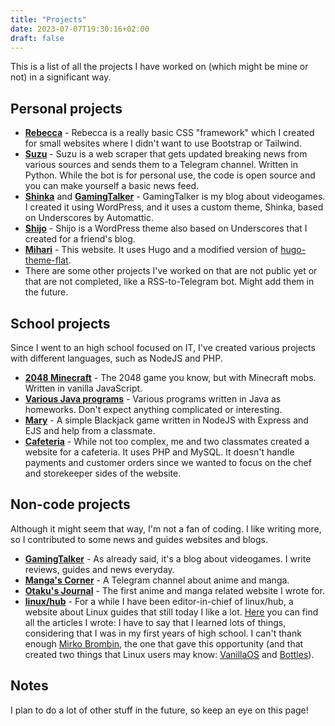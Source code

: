 ```yaml
---
title: "Projects"
date: 2023-07-07T19:30:16+02:00
draft: false
---
```


This is a list of all the projects I have worked on (which might be mine or not) in a significant way.

## Personal projects

* [**Rebecca**](https://github.com/AlexzanDev/rebecca) - Rebecca is a really basic CSS "framework" which I created for small websites where I didn't want to use Bootstrap or Tailwind.
* [**Suzu**](https://github.com/AlexzanDev/suzu-scraper) - Suzu is a web scraper that gets updated breaking news from various sources and sends them to a Telegram channel. Written in Python. While the bot is for personal use, the code is open source and you can make yourself a basic news feed.
* [**Shinka**](https://github.com/gamingtalker/shinka) and [**GamingTalker**](https://www.gamingtalker.it/) - GamingTalker is my blog about videogames. I created it using WordPress, and it uses a custom theme, Shinka, based on Underscores by Automattic.
* [**Shijo**](https://github.com/Fumetteria/shijo) - Shijo is a WordPress theme also based on Underscores that I created for a friend's blog.
* [**Mihari**](https://github.com/AlexzanDev/mihari) - This website. It uses Hugo and a modified version of [hugo-theme-flat](https://git.leafee98.com/leafee98/hugo-theme-flat.git).
* There are some other projects I've worked on that are not public yet or that are not completed, like a RSS-to-Telegram bot. Might add them in the future.

## School projects

Since I went to an high school focused on IT, I've created various projects with different languages, such as NodeJS and PHP.

* [**2048 Minecraft**](https://github.com/AlexzanDev/2048-minecraft) - The 2048 game you know, but with Minecraft mobs. Written in vanilla JavaScript.
* [**Various Java programs**](https://github.com/AlexzanDev/java-homework) - Various programs written in Java as homeworks. Don't expect anything complicated or interesting.
* [**Mary**](https://github.com/AlexzanDev/mary) - A simple Blackjack game written in NodeJS with Express and EJS and help from a classmate.
* [**Cafeteria**](https://github.com/AlexzanDev/mensa-php) - While not too complex, me and two classmates created a website for a cafeteria. It uses PHP and MySQL. It doesn't handle payments and customer orders since we wanted to focus on the chef and storekeeper sides of the website.

## Non-code projects

Although it might seem that way, I'm not a fan of coding. I like writing more, so I contributed to some news and guides websites and blogs.

* [**GamingTalker**](https://www.gamingtalker.it/) - As already said, it's a blog about videogames. I write reviews, guides and news everyday.
* [**Manga's Corner**](https://t.me/mangascorner) - A Telegram channel about anime and manga.
* [**Otaku's Journal**](https://www.otakusjournal.it/author/alexzan/) - The first anime and manga related website I wrote for.
* [**linux/hub**](https://linuxhub.it/) - For a while I have been editor-in-chief of linux/hub, a website about Linux guides that still today I like a lot. [Here](https://github.com/search?q=repo%3Alinuxhubit%2Flinuxhub.it+Alessandro+Zangrandi&type=code) you can find all the articles I wrote: I have to say that I learned lots of things, considering that I was in my first years of high school. I can't thank enough [Mirko Brombin](https://mirko.pm/), the one that gave this opportunity (and that created two things that Linux users may know: [VanillaOS](https://vanillaos.org/) and [Bottles](https://usebottles.com/)).

## Notes

I plan to do a lot of other stuff in the future, so keep an eye on this page!